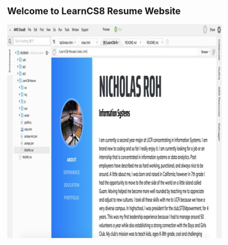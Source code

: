 
 ##  Welcome to LearnCS8 Resume Website

![Lab4 Resume Screenshot](img/Lab4ResumeScreenshot.jpg)

<!--Published URL:https://github.com/NicholasRoh/NicholasRohResume--> 
